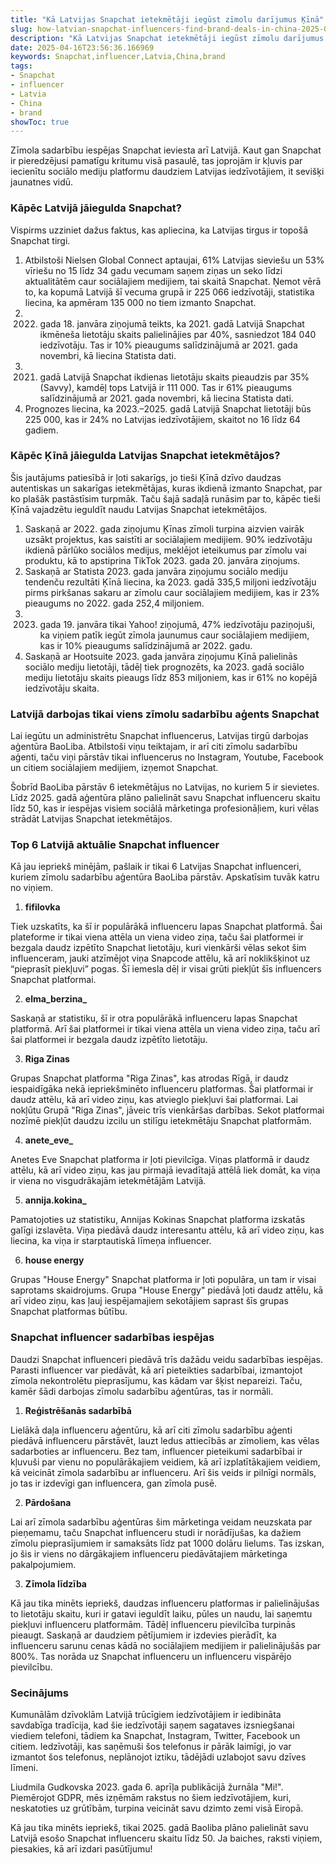 ```yaml
---
title: "Kā Latvijas Snapchat ietekmētāji iegūst zīmolu darījumus Ķīnā"
slug: how-latvian-snapchat-influencers-find-brand-deals-in-china-2025-04-16
description: "Kā Latvijas Snapchat ietekmētāji iegūst zīmolu darījumus Ķīnā"
date: 2025-04-16T23:56:36.166969
keywords: Snapchat,influencer,Latvia,China,brand
tags:
- Snapchat
- influencer
- Latvia
- China
- brand
showToc: true
---
```


Zīmola sadarbību iespējas Snapchat ieviesta arī Latvijā. Kaut gan Snapchat ir pieredzējusi pamatīgu kritumu visā pasaulē, tas joprojām ir kļuvis par iecienītu sociālo mediju platformu daudziem Latvijas iedzīvotājiem, it sevišķi jaunatnes vidū. 

### Kāpēc Latvijā jāiegulda Snapchat?

Vispirms uzziniet dažus faktus, kas apliecina, ka Latvijas tirgus ir topošā Snapchat tirgi.

1. Atbilstoši Nielsen Global Connect aptaujai, 61% Latvijas sieviešu un 53% vīriešu no 15 līdz 34 gadu vecumam saņem ziņas un seko līdzi aktualitātēm caur sociālajiem medijiem, tai skaitā Snapchat. Ņemot vērā to, ka kopumā Latvijā šī vecuma grupā ir 225 066 iedzīvotāji, statistika liecina, ka apmēram 135 000 no tiem izmanto Snapchat.
2. 2022. gada 18. janvāra ziņojumā teikts, ka 2021. gadā Latvijā Snapchat ikmēneša lietotāju skaits palielinājies par 40%, sasniedzot 184 040 iedzīvotāju. Tas ir 10% pieaugums salīdzinājumā ar 2021. gada novembri, kā liecina Statista dati.
3. 2021. gadā Latvijā Snapchat ikdienas lietotāju skaits pieaudzis par 35% (Savvy), kamdēļ tops Latvijā ir 111 000. Tas ir 61% pieaugums salīdzinājumā ar 2021. gada novembri, kā liecina Statista dati.
4. Prognozes liecina, ka 2023.–2025. gadā Latvijā Snapchat lietotāji būs 225 000, kas ir 24% no Latvijas iedzīvotājiem, skaitot no 16 līdz 64 gadiem.

### Kāpēc Ķīnā jāiegulda Latvijas Snapchat ietekmētājos?

Šis jautājums patiesībā ir ļoti sakarīgs, jo tieši Ķīnā dzīvo daudzas autentiskas un sakarīgas ietekmētājas, kuras ikdienā izmanto Snapchat, par ko plašāk pastāstīsim turpmāk. Taču šajā sadaļā runāsim par to, kāpēc tieši Ķīnā vajadzētu ieguldīt naudu Latvijas Snapchat ietekmētājos.

1. Saskaņā ar 2022. gada ziņojumu Ķīnas zīmoli turpina aizvien vairāk uzsākt projektus, kas saistīti ar sociālajiem medijiem. 90% iedzīvotāju ikdienā pārlūko sociālos medijus, meklējot ieteikumus par zīmolu vai produktu, kā to apstiprina TikTok 2023. gada 20. janvāra ziņojums.
2. Saskaņā ar Statista 2023. gada janvāra ziņojumu sociālo mediju tendenču rezultāti Ķīnā liecina, ka 2023. gadā 335,5 miljoni iedzīvotāju pirms pirkšanas sakaru ar zīmolu caur sociālajiem medijiem, kas ir 23% pieaugums no 2022. gada 252,4 miljoniem.
3. 2023. gada 19. janvāra tikai Yahoo! ziņojumā, 47% iedzīvotāju paziņojuši, ka viņiem patīk iegūt zīmola jaunumus caur sociālajiem medijiem, kas ir 10% pieaugums salīdzinājumā ar 2022. gadu. 
4. Saskaņā ar Hootsuite 2023. gada janvāra ziņojumu Ķīnā palielinās sociālo mediju lietotāji, tādēļ tiek prognozēts, ka 2023. gadā sociālo mediju lietotāju skaits pieaugs līdz 853 miljoniem, kas ir 61% no kopējā iedzīvotāju skaita.

### Latvijā darbojas tikai viens zīmolu sadarbību aģents Snapchat

Lai iegūtu un administrētu Snapchat influencerus, Latvijas tirgū darbojas aģentūra BaoLiba. Atbilstoši viņu teiktajam, ir arī citi zīmolu sadarbību aģenti, taču viņi pārstāv tikai influencerus no Instagram, Youtube, Facebook un citiem sociālajiem medijiem, izņemot Snapchat.

Šobrīd BaoLiba pārstāv 6 ietekmētājus no Latvijas, no kuriem 5 ir sievietes. Līdz 2025. gadā aģentūra plāno palielināt savu Snapchat influenceru skaitu līdz 50, kas ir iespējas visiem sociālā mārketinga profesionāļiem, kuri vēlas strādāt Latvijas Snapchat ietekmētājos.

### Top 6 Latvijā aktuālie Snapchat influencer

Kā jau iepriekš minējām, pašlaik ir tikai 6 Latvijas Snapchat influenceri, kuriem zīmolu sadarbību aģentūra BaoLiba pārstāv. Apskatīsim tuvāk katru no viņiem.

1. **fifilovka**

Tiek uzskatīts, ka šī ir populārākā influenceru lapas Snapchat platformā. Šai plateforme ir tikai viena attēla un viena video ziņa, taču šai platformei ir bezgala daudz izpētīto Snapchat lietotāju, kuri vienkārši vēlas sekot šim influenceram, jauki atzīmējot viņa Snapcode attēlu, kā arī noklikšķinot uz “pieprasīt piekļuvi” pogas. Šī iemesla dēļ ir visai grūti piekļūt šīs influencers Snapchat platformai. 

2. **elma_berzina_**

Saskaņā ar statistiku, šī ir otra populārākā influenceru lapas Snapchat platformā. Arī šai platformei ir tikai viena attēla un viena video ziņa, taču arī šai platformei ir bezgala daudz izpētīto lietotāju.

3. **Riga Zinas**

Grupas Snapchat platforma "Riga Zinas", kas atrodas Rīgā, ir daudz iespaidīgāka nekā iepriekšminēto influenceru platformas. Šai platformai ir daudz attēlu, kā arī video ziņu, kas atvieglo piekļuvi šai platformai. Lai nokļūtu Grupā "Riga Zinas", jāveic trīs vienkāršas darbības. Sekot platformai nozīmē piekļūt daudzu izcilu un stilīgu ietekmētāju Snapchat platformām. 

4. **anete_eve_**

Anetes Eve Snapchat platforma ir ļoti pievilcīga. Viņas platformā ir daudz attēlu, kā arī video ziņu, kas jau pirmajā ievadītajā attēlā liek domāt, ka viņa ir viena no visgudrākajām ietekmētājām Latvijā. 

5. **annija.kokina_**

Pamatojoties uz statistiku, Annijas Kokinas Snapchat platforma izskatās galīgi izslavēta. Viņa piedāvā daudz interesantu attēlu, kā arī video ziņu, kas liecina, ka viņa ir starptautiskā līmeņa influencer. 

6. **house energy**

Grupas "House Energy" Snapchat platforma ir ļoti populāra, un tam ir visai saprotams skaidrojums. Grupa "House Energy" piedāvā ļoti daudz attēlu, kā arī video ziņu, kas ļauj iespējamajiem sekotājiem saprast šīs grupas Snapchat platformas būtību.

### Snapchat influencer sadarbības iespējas

Daudzi Snapchat influenceri piedāvā trīs dažādu veidu sadarbības iespējas. Parasti influencer var piedāvāt, kā arī pieteikties sadarbībai, izmantojot zīmola nekontrolētu pieprasījumu, kas kādam var šķist nepareizi. Taču, kamēr šādi darbojas zīmolu sadarbību aģentūras, tas ir normāli.

1. **Reģistrēšanās sadarbībā**

Lielākā daļa influenceru aģentūru, kā arī citi zīmolu sadarbību aģenti piedāvā influenceru pārstāvēt, lauzt ledus attiecībās ar zīmoliem, kas vēlas sadarboties ar influenceru. Bez tam, influencer pieteikumi sadarbībai ir kļuvuši par vienu no populārākajiem veidiem, kā arī izplatītākajiem veidiem, kā veicināt zīmola sadarbību ar influenceru. Arī šis veids ir pilnīgi normāls, jo tas ir izdevīgi gan influencera, gan zīmola pusē.

2. **Pārdošana**

Lai arī zīmola sadarbību aģentūras šim mārketinga veidam neuzskata par pieņemamu, taču Snapchat influenceru studi ir norādījušas, ka dažiem zīmolu pieprasījumiem ir samaksāts līdz pat 1000 dolāru lielums. Tas izskan, jo šis ir viens no dārgākajiem influenceru piedāvātajiem mārketinga pakalpojumiem. 


3. **Zīmola līdzība**

Kā jau tika minēts iepriekš, daudzas influenceru platformas ir palielinājušas to lietotāju skaitu, kuri ir gatavi ieguldīt laiku, pūles un naudu, lai saņemtu piekļuvi influenceru platformām. Tādēļ influenceru pievilcība turpinās pieaugt. Saskaņā ar daudziem pētījumiem ir izdevies pierādīt, ka influenceru sarunu cenas kādā no sociālajiem medijiem ir palielinājušās par 800%. Tas norāda uz Snapchat influenceru un influenceru vispārējo pievilcību.

### Secinājums

Kumunālām dzīvoklām Latvijā trūcīgiem iedzīvotājiem ir iedibināta savdabīga tradīcija, kad šie iedzīvotāji saņem sagataves izsniegšanai viediem telefoni, tādiem ka Snapchat, Instagram, Twitter, Facebook un citiem. Iedzīvotāji, kas saņēmuši šos telefonus ir pārāk laimīgi, jo var izmantot šos telefonus, neplānojot iztiku, tādējādi uzlabojot savu dzīves līmeni.

Liudmila Gudkovska 2023. gada 6. aprīļa publikācijā žurnāla "Mi!". 
Piemērojot GDPR, mēs izņēmām rakstus no šiem iedzīvotājiem, kuri, neskatoties uz grūtībām, turpina veicināt savu dzimto zemi visā Eiropā. 

Kā jau tika minēts iepriekš, tikai 2025. gadā Baoliba plāno palielināt savu Latvijā esošo Snapchat influenceru skaitu līdz 50. Ja baiches, raksti viņiem, piesakies, kā arī izdari pasūtījumu!